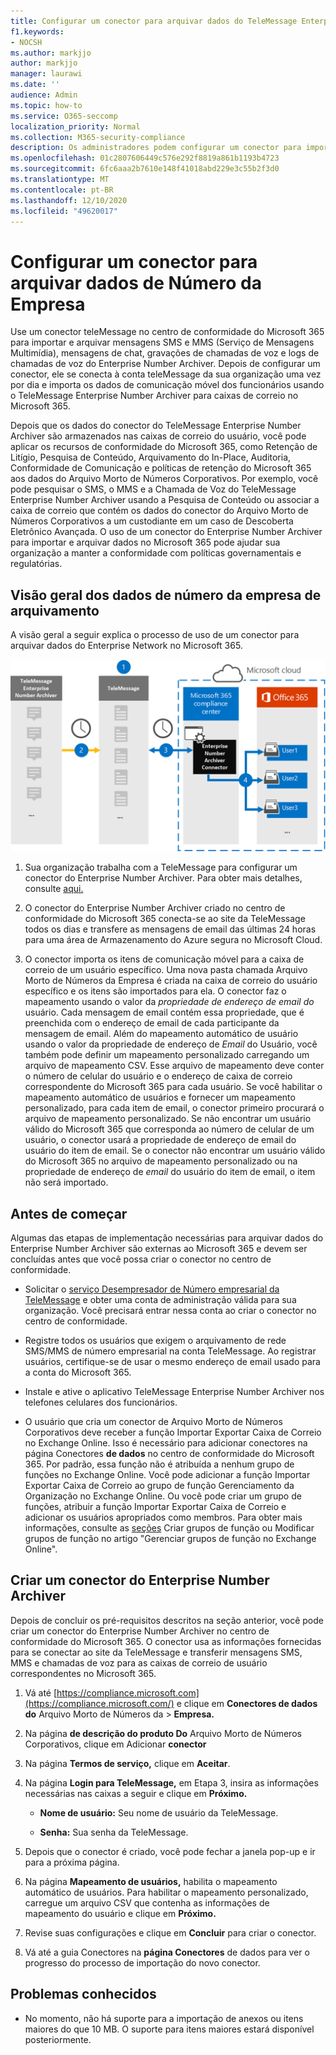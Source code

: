 ```yaml
---
title: Configurar um conector para arquivar dados do TeleMessage Enterprise Number Archiver
f1.keywords:
- NOCSH
ms.author: markjjo
author: markjjo
manager: laurawi
ms.date: ''
audience: Admin
ms.topic: how-to
ms.service: O365-seccomp
localization_priority: Normal
ms.collection: M365-security-compliance
description: Os administradores podem configurar um conector para importar e arquivar dados SMS e MMS do TeleMessage Enterprise Number Archiver. Isso permite arquivar dados de fontes de dados de terceiros no Microsoft 365 para que você possa usar recursos de conformidade como retenção legal, pesquisa de conteúdo e políticas de retenção para gerenciar dados de terceiros da sua organização.
ms.openlocfilehash: 01c2807606449c576e292f8819a861b1193b4723
ms.sourcegitcommit: 6fc6aaa2b7610e148f41018abd229e3c55b2f3d0
ms.translationtype: MT
ms.contentlocale: pt-BR
ms.lasthandoff: 12/10/2020
ms.locfileid: "49620017"
---
```

# <a name="set-up-a-connector-to-archive-enterprise-number-data"></a>Configurar um conector para arquivar dados de Número da Empresa

Use um conector teleMessage no centro de conformidade do Microsoft 365 para importar e arquivar mensagens SMS e MMS (Serviço de Mensagens Multimídia), mensagens de chat, gravações de chamadas de voz e logs de chamadas de voz do Enterprise Number Archiver. Depois de configurar um conector, ele se conecta à conta teleMessage da sua organização uma vez por dia e importa os dados de comunicação móvel dos funcionários usando o TeleMessage Enterprise Number Archiver para caixas de correio no Microsoft 365.

Depois que os dados do conector do TeleMessage Enterprise Number Archiver são armazenados nas caixas de correio do usuário, você pode aplicar os recursos de conformidade do Microsoft 365, como Retenção de Litígio, Pesquisa de Conteúdo, Arquivamento do In-Place, Auditoria, Conformidade de Comunicação e políticas de retenção do Microsoft 365 aos dados do Arquivo Morto de Números Corporativos. Por exemplo, você pode pesquisar o SMS, o MMS e a Chamada de Voz do TeleMessage Enterprise Number Archiver usando a Pesquisa de Conteúdo ou associar a caixa de correio que contém os dados do conector do Arquivo Morto de Números Corporativos a um custodiante em um caso de Descoberta Eletrônico Avançada. O uso de um conector do Enterprise Number Archiver para importar e arquivar dados no Microsoft 365 pode ajudar sua organização a manter a conformidade com políticas governamentais e regulatórias.

## <a name="overview-of-archiving-enterprise-number-data"></a>Visão geral dos dados de número da empresa de arquivamento

A visão geral a seguir explica o processo de uso de um conector para arquivar dados do Enterprise Network no Microsoft 365.

![Fluxo de trabalho de arquivamento de número da empresa](../media/EnterpriseNumberConnectorWorkflow.png)

1. Sua organização trabalha com a TeleMessage para configurar um conector do Enterprise Number Archiver. Para obter mais detalhes, consulte [aqui.](https://www.telemessage.com/office365-activation-for-enterprise-number-archiver/)

2. O conector do Enterprise Number Archiver criado no centro de conformidade do Microsoft 365 conecta-se ao site da TeleMessage todos os dias e transfere as mensagens de email das últimas 24 horas para uma área de Armazenamento do Azure segura no Microsoft Cloud.

3. O conector importa os itens de comunicação móvel para a caixa de correio de um usuário específico. Uma nova pasta chamada Arquivo Morto de Números da Empresa é criada na caixa de correio do usuário específico e os itens são importados para ela. O conector faz o mapeamento usando o valor da *propriedade de endereço de email do* usuário. Cada mensagem de email contém essa propriedade, que é preenchida com o endereço de email de cada participante da mensagem de email. Além do mapeamento automático de usuário usando o valor da propriedade de endereço de *Email* do Usuário, você também pode definir um mapeamento personalizado carregando um arquivo de mapeamento CSV. Esse arquivo de mapeamento deve conter o número de celular do usuário e o endereço de caixa de correio correspondente do Microsoft 365 para cada usuário. Se você habilitar o mapeamento automático de usuários e fornecer um mapeamento personalizado, para cada item de email, o conector primeiro procurará o arquivo de mapeamento personalizado. Se não encontrar um usuário válido do Microsoft 365 que corresponda ao número de celular de um usuário, o conector usará a propriedade de endereço de email do usuário do item de email. Se o conector não encontrar um usuário válido do Microsoft 365 no arquivo de mapeamento personalizado ou na propriedade de endereço de *email* do usuário do item de email, o item não será importado.

## <a name="before-you-begin"></a>Antes de começar

Algumas das etapas de implementação necessárias para arquivar dados do Enterprise Number Archiver são externas ao Microsoft 365 e devem ser concluídas antes que você possa criar o conector no centro de conformidade.

- Solicitar o [serviço Desempresador de Número empresarial da TeleMessage](https://www.telemessage.com/mobile-archiver/order-mobile-archiver-for-o365) e obter uma conta de administração válida para sua organização. Você precisará entrar nessa conta ao criar o conector no centro de conformidade.

- Registre todos os usuários que exigem o arquivamento de rede SMS/MMS de número empresarial na conta TeleMessage. Ao registrar usuários, certifique-se de usar o mesmo endereço de email usado para a conta do Microsoft 365.

- Instale e ative o aplicativo TeleMessage Enterprise Number Archiver nos telefones celulares dos funcionários.

- O usuário que cria um conector de Arquivo Morto de Números Corporativos deve receber a função Importar Exportar Caixa de Correio no Exchange Online. Isso é necessário para adicionar conectores na página Conectores **de dados** no centro de conformidade do Microsoft 365. Por padrão, essa função não é atribuída a nenhum grupo de funções no Exchange Online. Você pode adicionar a função Importar Exportar Caixa de Correio ao grupo de função Gerenciamento da Organização no Exchange Online. Ou você pode criar um grupo de funções, atribuir a função Importar Exportar Caixa de Correio e adicionar os usuários apropriados como membros. Para obter mais informações, consulte [](https://docs.microsoft.com/Exchange/permissions-exo/role-groups#modify-role-groups) as [seções](https://docs.microsoft.com/Exchange/permissions-exo/role-groups#create-role-groups) Criar grupos de função ou Modificar grupos de função no artigo "Gerenciar grupos de função no Exchange Online".

## <a name="create-an-enterprise-number-archiver-connector"></a>Criar um conector do Enterprise Number Archiver

Depois de concluir os pré-requisitos descritos na seção anterior, você pode criar um conector do Enterprise Number Archiver no centro de conformidade do Microsoft 365. O conector usa as informações fornecidas para se conectar ao site da TeleMessage e transferir mensagens SMS, MMS e chamadas de voz para as caixas de correio de usuário correspondentes no Microsoft 365.

1. Vá até [https://compliance.microsoft.com](https://compliance.microsoft.com/) e clique em **Conectores de dados do** Arquivo Morto de Números da \> **Empresa.**

2. Na página **de descrição do produto Do** Arquivo Morto de Números Corporativos, clique em Adicionar **conector**

3. Na página **Termos de serviço,** clique em **Aceitar**.

4. Na página **Login para TeleMessage,** em Etapa 3, insira as informações necessárias nas caixas a seguir e clique em **Próximo.**

   - **Nome de usuário:** Seu nome de usuário da TeleMessage.

   - **Senha:** Sua senha da TeleMessage.

5. Depois que o conector é criado, você pode fechar a janela pop-up e ir para a próxima página.

6. Na página **Mapeamento de usuários,** habilita o mapeamento automático de usuários. Para habilitar o mapeamento personalizado, carregue um arquivo CSV que contenha as informações de mapeamento do usuário e clique em **Próximo.**

7. Revise suas configurações e clique em **Concluir** para criar o conector.

8. Vá até a guia Conectores na **página Conectores** de dados para ver o progresso do processo de importação do novo conector.

## <a name="known-issues"></a>Problemas conhecidos

- No momento, não há suporte para a importação de anexos ou itens maiores do que 10 MB. O suporte para itens maiores estará disponível posteriormente.
